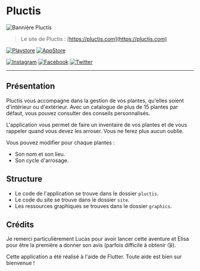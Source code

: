 # Pluctis

![Bannière Pluctis](https://pluctis.com/assets/img/big_banner.png)

> Le site de Pluctis : [https://pluctis.com](https://pluctis.com)

[![Playstore](https://pluctis.com/assets/img/shape/app_btn1.png)](https://play.google.com/apps/testing/com.feldrise.pluctis)
[![AppStore](https://pluctis.com/assets/img/shape/app_btn2.png)](https://pluctis.com)

[![Instagram](https://img.mysignature.io/s/v3/c/3/9/c397fcf6-244f-5f38-8219-da39a34db825.png)](https://instagram.com/pluctis_app)
[![Facebook](https://img.mysignature.io/s/v3/c/5/2/c5295803-bc50-551f-8f62-b8babbed4471.png)](https://facebook.com/pluctis)
[![Twitter](https://img.mysignature.io/s/v3/c/2/8/c28f391f-8e12-5c44-967f-80c8a6627e8b.png)](https://twitter.com/pluctis)
***
## Présentation
Pluctis vous accompagne dans la gestion de vos plantes, qu'elles soient d'intérieur ou d'extérieur. Avec un catalogue de plus de 15 plantes par défaut, vous pouvez consulter des conseils personnalisés.

L'application vous permet de faire un inventaire de vos plantes et de vous rappeler quand vous devez les arroser. Vous ne ferez plus aucun oublie. 

Vous pouvez modifier pour chaque plantes : 
- Son nom et son lieu.
- Son cycle d'arrosage.

## Structure
- Le code de l'application se trouve dans le dossier `pluctis`.
- Le code du site se trouve dans le dossier `site`.
- Les ressources graphiques se trouves dans le dossier `graphics`.

## Crédits
Je remerci particulièrement Lucas pour avoir lancer cette aventure et Elisa pour être la première a donner son avis (parfois difficile à obtenir 😘).

Cette application a été réalisé à l'aide de Flutter. Toute aide est bien sur bienvenue !  